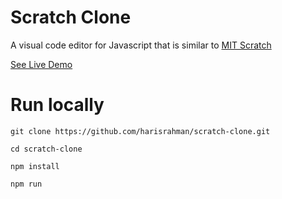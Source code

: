 # Scratch Clone

A visual code editor for Javascript that is similar to [MIT Scratch](https://scratch.mit.edu/projects/editor/)



[See Live Demo](https://harisrahman.github.io/scratch-clone/)

# Run locally

`git clone https://github.com/harisrahman/scratch-clone.git`

`cd scratch-clone`

`npm install`

`npm run`
